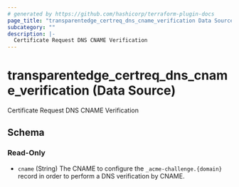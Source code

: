 ```yaml
---
# generated by https://github.com/hashicorp/terraform-plugin-docs
page_title: "transparentedge_certreq_dns_cname_verification Data Source - transparentedge"
subcategory: ""
description: |-
  Certificate Request DNS CNAME Verification
---
```


# transparentedge_certreq_dns_cname_verification (Data Source)

Certificate Request DNS CNAME Verification



<!-- schema generated by tfplugindocs -->
## Schema

### Read-Only

- `cname` (String) The CNAME to configure the `_acme-challenge.{domain}` record in order to perform a DNS verification by CNAME.
